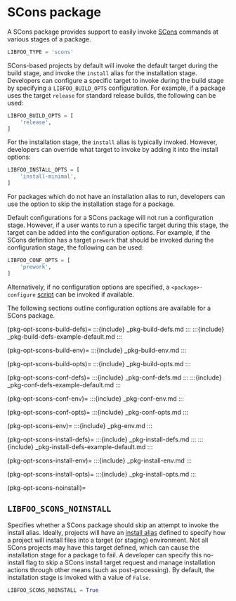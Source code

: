 # SCons package

A SCons package provides support to easily invoke [SCons][scons] commands
at various stages of a package.

```python
LIBFOO_TYPE = 'scons'
```

SCons-based projects by default will invoke the default target during the
build stage, and invoke the `install` alias for the installation stage.
Developers can configure a specific target to invoke during the build stage
by specifying a `LIBFOO_BUILD_OPTS` configuration. For example, if a
package uses the target `release` for standard release builds, the
following can be used:

```python
LIBFOO_BUILD_OPTS = [
    'release',
]
```

For the installation stage, the `install` alias is typically invoked.
However, developers can override what target to invoke by adding it into the
install options:

```python
LIBFOO_INSTALL_OPTS = [
    'install-minimal',
]
```

For packages which do not have an installation alias to run, developers can
use the [](pkg-opt-scons-noinstall) option to skip the installation stage for
a package.

Default configurations for a SCons package will not run a configuration stage.
However, if a user wants to run a specific target during this stage, the
target can be added into the configuration options. For example, if the
SCons definition has a target `prework` that should be invoked
during the configuration stage, the following can be used:

```python
LIBFOO_CONF_OPTS = [
    'prework',
]
```

Alternatively, if no configuration options are specified, a
`<package>-configure` [script](pkg-type-script) can be invoked if available.

The following sections outline configuration options are available for a SCons
package.

(pkg-opt-scons-build-defs)=
:::{include} _pkg-build-defs.md
:::
:::{include} _pkg-build-defs-example-default.md
:::

(pkg-opt-scons-build-env)=
:::{include} _pkg-build-env.md
:::

(pkg-opt-scons-build-opts)=
:::{include} _pkg-build-opts.md
:::

(pkg-opt-scons-conf-defs)=
:::{include} _pkg-conf-defs.md
:::
:::{include} _pkg-conf-defs-example-default.md
:::

(pkg-opt-scons-conf-env)=
:::{include} _pkg-conf-env.md
:::

(pkg-opt-scons-conf-opts)=
:::{include} _pkg-conf-opts.md
:::

(pkg-opt-scons-env)=
:::{include} _pkg-env.md
:::

(pkg-opt-scons-install-defs)=
:::{include} _pkg-install-defs.md
:::
:::{include} _pkg-install-defs-example-default.md
:::

(pkg-opt-scons-install-env)=
:::{include} _pkg-install-env.md
:::

(pkg-opt-scons-install-opts)=
:::{include} _pkg-install-opts.md
:::

(pkg-opt-scons-noinstall)=
## `LIBFOO_SCONS_NOINSTALL`

Specifies whether a SCons package should skip an attempt to invoke the
install alias. Ideally, projects will have an [install alias][scons-alias]
defined to specify how a project will install files into a target (or staging)
environment. Not all SCons projects may have this target defined, which
can cause the installation stage for a package to fail. A developer can
specify this no-install flag to skip a SCons install target request and
manage installation actions through other means (such as post-processing).
By default, the installation stage is invoked with a value of `False`.

```python
LIBFOO_SCONS_NOINSTALL = True
```

[scons-alias]: https://scons.org/doc/production/HTML/scons-man.html#f-Alias
[scons]: https://scons.org/
